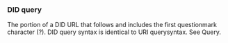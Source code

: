 ### DID query

The portion of a DID URL that follows and includes the first questionmark character (?). DID query syntax is identical to URI querysyntax. See Query.